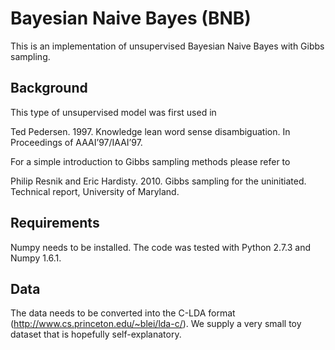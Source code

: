 Bayesian Naive Bayes (BNB)
==========================

This is an implementation of unsupervised Bayesian Naive Bayes with Gibbs sampling.

Background
----------
This type of unsupervised model was first used in 

Ted Pedersen. 1997. Knowledge lean word sense disambiguation. In Proceedings of AAAI’97/IAAI’97.


For a simple introduction to Gibbs sampling methods please refer to 

Philip Resnik and Eric Hardisty. 2010. Gibbs sampling for the uninitiated. Technical report, University of Maryland.


Requirements
------------
Numpy needs to be installed. The code was tested with Python 2.7.3 and Numpy 1.6.1.


Data
----

The data needs to be converted into the C-LDA format (<http://www.cs.princeton.edu/~blei/lda-c/>). We supply a very small toy dataset that is hopefully self-explanatory.